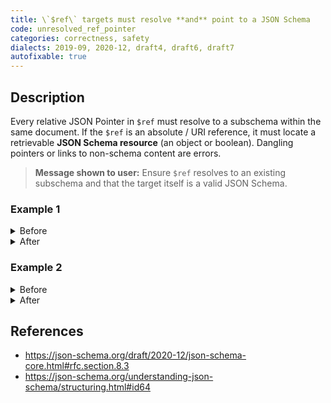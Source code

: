 ```yaml
---
title: \`$ref\` targets must resolve **and** point to a JSON Schema
code: unresolved_ref_pointer
categories: correctness, safety
dialects: 2019-09, 2020-12, draft4, draft6, draft7
autofixable: true
---
```


## Description
Every relative JSON Pointer in `$ref` must resolve to a subschema within the same document. If the `$ref` is an absolute / URI reference, it must locate a retrievable **JSON Schema resource** (an object or boolean). Dangling pointers or links to non-schema content are errors.

> **Message shown to user:**
> Ensure `$ref` resolves to an existing subschema and that the target itself is a valid JSON Schema.

### Example 1
<details><summary>Before</summary>

```json
{
  "$schema": "https://json-schema.org/draft/2020-12/schema",
  "type": "object",
  "properties": {
    "id": {
      "$ref": "#/$defs/uuid"
    }
  }
}
```
</details>

<details><summary>After</summary>

```json
{
  "$schema": "https://json-schema.org/draft/2020-12/schema",
  "type": "object",
  "properties": {
    "id": {
      "$ref": "#/$defs/uuid"
    }
  },
  "$defs": {}
}
```
</details>

### Example 2
<details><summary>Before</summary>

```json
{
  "$schema": "https://json-schema.org/draft/2020-12/schema",
  "$ref": "https://example.com/data.json"
}
```
</details>

<details><summary>After</summary>

```json
{
  "$schema": "https://json-schema.org/draft/2020-12/schema",
  "$ref": "https://example.com/user.schema.json"
}
```
</details>

## References
* <https://json-schema.org/draft/2020-12/json-schema-core.html#rfc.section.8.3>
* <https://json-schema.org/understanding-json-schema/structuring.html#id64>
